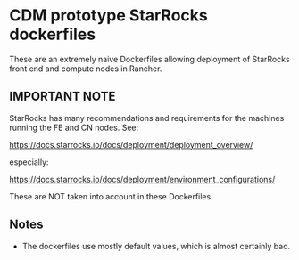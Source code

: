 # CDM prototype StarRocks dockerfiles

These are an extremely naive Dockerfiles allowing deployment of StarRocks front end and
compute nodes in Rancher.

## IMPORTANT NOTE

StarRocks has many recommendations and requirements for the machines running the FE and CN nodes.
See:

https://docs.starrocks.io/docs/deployment/deployment_overview/

especially:

https://docs.starrocks.io/docs/deployment/environment_configurations/

These are NOT taken into account in these Dockerfiles.

## Notes

* The dockerfiles use mostly default values, which is almost certainly bad.
